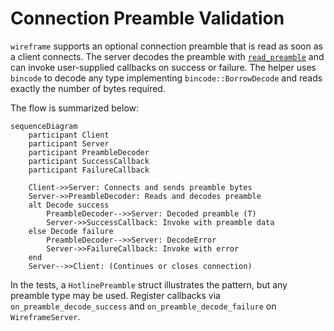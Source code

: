 # Connection Preamble Validation

`wireframe` supports an optional connection preamble that is read as soon as a
client connects. The server decodes the preamble with
[`read_preamble`](../src/preamble.rs) and can invoke user-supplied callbacks on
success or failure. The helper uses `bincode` to decode any type implementing
`bincode::BorrowDecode` and reads exactly the number of bytes required.

The flow is summarized below:

```mermaid
sequenceDiagram
    participant Client
    participant Server
    participant PreambleDecoder
    participant SuccessCallback
    participant FailureCallback

    Client->>Server: Connects and sends preamble bytes
    Server->>PreambleDecoder: Reads and decodes preamble
    alt Decode success
        PreambleDecoder-->>Server: Decoded preamble (T)
        Server->>SuccessCallback: Invoke with preamble data
    else Decode failure
        PreambleDecoder-->>Server: DecodeError
        Server->>FailureCallback: Invoke with error
    end
    Server-->>Client: (Continues or closes connection)
```

In the tests, a `HotlinePreamble` struct illustrates the pattern, but any
preamble type may be used. Register callbacks via `on_preamble_decode_success`
and `on_preamble_decode_failure` on `WireframeServer`.
